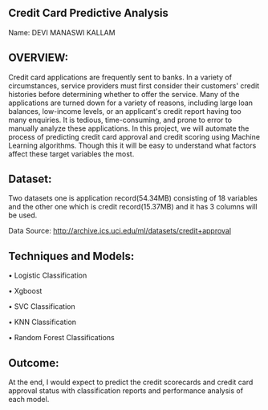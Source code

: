 ## Credit Card Predictive Analysis

Name: DEVI MANASWI KALLAM

## OVERVIEW:

Credit card applications are frequently sent to banks. In a variety of circumstances, service providers must first consider their customers' credit histories before determining whether to offer the service. Many of the applications are turned down for a variety of reasons, including large loan balances, low-income levels, or an applicant's credit report having too many enquiries. It is tedious, time-consuming, and prone to error to manually analyze these applications. In this project, we will automate the process of predicting credit card approval and credit scoring using Machine Learning algorithms. Though this it will be easy to understand what factors affect these target variables the most.

## Dataset:

Two datasets one is application record(54.34MB) consisting of 18 variables and the other one which is credit record(15.37MB) and it has 3 columns will be used.

Data Source: http://archive.ics.uci.edu/ml/datasets/credit+approval

## Techniques and Models:

•	Logistic Classification

•	Xgboost

•	SVC Classification

•	KNN Classification

•	Random Forest Classifications


## Outcome:

At the end, I would expect to predict the credit scorecards and credit card approval status with classification reports and performance analysis of each model.

